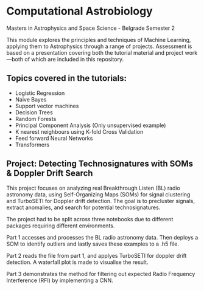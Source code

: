 # Computational Astrobiology
Masters in Astrophysics and Space Science - Belgrade Semester 2

This module explores the principles and techniques of Machine Learning, applying them to Astrophysics through a range of projects. Assessment is based on a presentation covering both the tutorial material and project work—both of which are included in this repository.

## Topics covered in the tutorials:

- Logistic Regression
- Naive Bayes
- Support vector machines
- Decision Trees
- Random Forests
- Principal Component Analysis (Only unsupervised example)
- K nearest neighbours using K-fold Cross Validation
- Feed forward Neural Networks
- Transformers

## Project: Detecting Technosignatures with SOMs & Doppler Drift Search

This project focuses on analyzing real Breakthrough Listen (BL) radio astronomy data, using Self-Organizing Maps (SOMs) for signal clustering and TurboSETI for Doppler drift detection. The goal is to precluster signals, extract anomalies, and search for potential technosignatures.

The project had to be split across three notebooks due to different packages requiring different environments. 

Part 1 accesses and processes the BL radio astronomy data. Then deploys a SOM to identify outliers and lastly saves these examples to a .h5 file.

Part 2 reads the file from part 1, and applyes TurboSETI for doppler drift detection. A waterfall plot is made to visualise the result.

Part 3 demonstrates the method for filtering out expected Radio Frequency Interference (RFI) by implementing a CNN.



